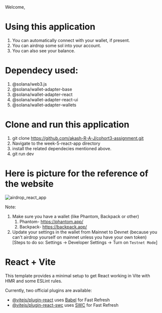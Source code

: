 Welcome,

# Using this application
  1. You can automatically connect with your wallet, if present.
  2. You can airdrop some sol into your account.
  3. You can also see your balance.

# Dependecy used:
  1. @solana/web3.js
  2. @solana/wallet-adapter-base
  3. @solana/wallet-adapter-react
  4. @solana/wallet-adapter-react-ui
  5. @solana/wallet-adapter-wallets

# Clone and run this application
  1. git clone https://github.com/akash-R-A-J/cohort3-assignment.git
  2. Navigate to the week-5-react-app directory
  3. install the related dependecies mentioned above.
  4. git run dev

# Here is picture for the reference of the website
![airdrop_react_app](https://github.com/user-attachments/assets/d6832ce7-7e10-4225-9eb9-21aaba24af0b)

Note: 
  1. Make sure you have a wallet (like Phantom, Backpack or other)
     1. Phantom- https://phantom.app/
     2. Backpack- https://backpack.app/
  2. Update your settings in the wallet from Mainnet to Devnet (because you can't airdrop yourself on mainnet unless you have your own token)
     [Steps to do so: Settings -> Developer Settings -> Turn on `Testnet Mode`]

# React + Vite

This template provides a minimal setup to get React working in Vite with HMR and some ESLint rules.

Currently, two official plugins are available:

- [@vitejs/plugin-react](https://github.com/vitejs/vite-plugin-react/blob/main/packages/plugin-react/README.md) uses [Babel](https://babeljs.io/) for Fast Refresh
- [@vitejs/plugin-react-swc](https://github.com/vitejs/vite-plugin-react-swc) uses [SWC](https://swc.rs/) for Fast Refresh
